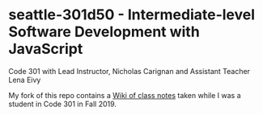 # seattle-301d50 - Intermediate-level Software Development with JavaScript
Code 301 with Lead Instructor, Nicholas Carignan and Assistant Teacher Lena Eivy

My fork of this repo contains a [Wiki of class notes](https://github.com/SharinaS/seattle-301d50/wiki) taken while I was a student in Code 301 in Fall 2019.
